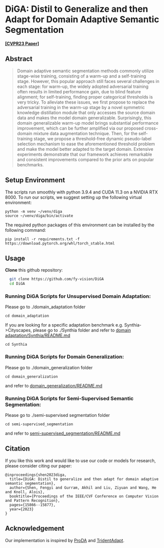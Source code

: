 # DiGA: Distil to Generalize and then Adapt for Domain Adaptive Semantic Segmentation
**[[CVPR23 Paper]](https://openaccess.thecvf.com/content/CVPR2023/papers/Shen_DiGA_Distil_To_Generalize_and_Then_Adapt_for_Domain_Adaptive_CVPR_2023_paper.pdf)**
## Abstract
>Domain adaptive semantic segmentation methods commonly utilize stage-wise training, consisting of a warm-up and a self-training stage. However, this popular approach still faces several challenges in each stage: for warm-up, the widely adopted adversarial training often results in limited performance gain, due to blind feature alignment; for self-training, finding proper categorical thresholds is very tricky. To alleviate these issues, we first propose to replace the adversarial training in the warm-up stage by a novel symmetric knowledge distillation module that only accesses the source domain data and makes the model domain generalizable. Surprisingly, this domain generalizable warm-up model brings substantial performance improvement, which can be further amplified via our proposed cross-domain mixture data augmentation technique. Then, for the self-training stage, we propose a threshold-free dynamic pseudo-label selection mechanism to ease the aforementioned threshold problem and make the model better adapted to the target domain. Extensive experiments demonstrate that our framework achieves remarkable and consistent improvements compared to the prior arts on popular benchmarks.

## Setup Environment

The scripts run smoothly with python 3.9.4 and CUDA 11.3 on a NVIDIA RTX 8000. To run our scripts, we suggest setting up the following virtual environment:

```shell
python -m venv ~/venv/diga
source ~/venv/diga/bin/activate
```

The required python packages of this environment can be installed by the following command:

```shell
pip install -r requirements.txt -f https://download.pytorch.org/whl/torch_stable.html
```

## Usage
**Clone** this github repository:
```bash
  git clone https://github.com/fy-vision/DiGA
  cd DiGA
```

### Running DiGA Scripts for Unsupervised Domain Adaptation:
Please go to ./domain_adaptation folder

```shell
cd domain_adaptation
```

If you are looking for a specific adaptation benchmark e.g. Synthia->Cityscapes, please go to ./Synthia folder and refer to [domain adaptation/Synthia/README.md](domain_adaptation/Synthia/README.md) 

```shell
cd Synthia
```
### Running DiGA Scripts for Domain Generalization:
Please go to ./domain_generalization folder

```shell
cd domain_generalization
```

and refer to [domain_generalization/README.md](domain_generalization/README.md)

### Running DiGA Scripts for Semi-Supervised Semantic Segmentation:
Please go to ./semi-supervised segmentation folder

```shell
cd semi-supervised_segmentation
```

and refer to [semi-supervised_segmentation/README.md](semi-supervised_segmentation/README.md)


## Citation
If you like this work and would like to use our code or models for research, please consider citing our paper:
```
@inproceedings{shen2023diga,
  title={DiGA: Distil to generalize and then adapt for domain adaptive semantic segmentation},
  author={Shen, Fengyi and Gurram, Akhil and Liu, Ziyuan and Wang, He and Knoll, Alois},
  booktitle={Proceedings of the IEEE/CVF Conference on Computer Vision and Pattern Recognition},
  pages={15866--15877},
  year={2023}
}
```
## Acknowledgement
Our implementation is inspired by [ProDA](https://github.com/microsoft/ProDA) and [TridentAdapt](https://github.com/HMRC-AEL/TridentAdapt).
